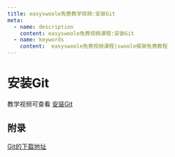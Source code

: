 ```yaml
---
title: easyswoole免费教学视频:安装Git
meta:
  - name: description
    content: easyswoole免费视频课程:安装Git
  - name: keywords
    content:  easyswoole免费视频课程|swoole框架免费教程
---
```

# 安装Git

教学视频可查看 [安装Git](https://www.bilibili.com/video/BV1Tj411y77G)

## 附录

[Git的下载地址](https://git-scm.com/)
